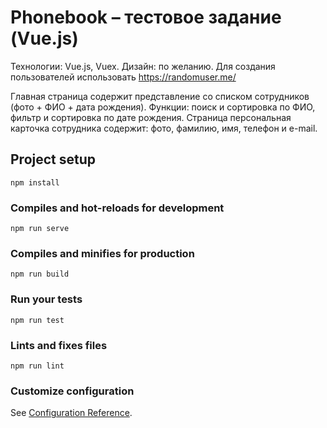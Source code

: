 # Phonebook – тестовое задание (Vue.js)

Технологии: Vue.js, Vuex. 
Дизайн: по желанию.
Для создания пользователей использовать https://randomuser.me/

Главная страница содержит представление со списком сотрудников (фото + ФИО + дата рождения). 
Функции: поиск и сортировка по ФИО, фильтр и сортировка по дате рождения. 
Страница персональная карточка сотрудника содержит: фото, фамилию, имя, телефон и e-mail.

## Project setup
```
npm install
```

### Compiles and hot-reloads for development
```
npm run serve
```

### Compiles and minifies for production
```
npm run build
```

### Run your tests
```
npm run test
```

### Lints and fixes files
```
npm run lint
```

### Customize configuration
See [Configuration Reference](https://cli.vuejs.org/config/).
